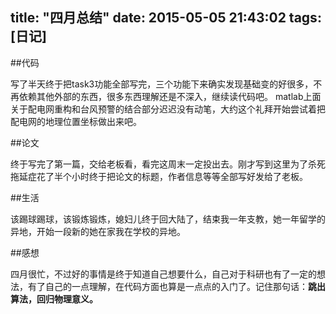 title: "四月总结"
date: 2015-05-05 21:43:02
tags: [日记]
---
##代码

写了半天终于把task3功能全部写完，三个功能下来确实发现基础变的好很多，不再依赖其他外部的东西，很多东西理解还是不深入，继续读代码吧。
matlab上面关于配电网重构和台风预警的结合部分迟迟没有动笔，大约这个礼拜开始尝试着把配电网的地理位置坐标做出来吧。

##论文

终于写完了第一篇，交给老板看，看完这周末一定投出去。刚才写到这里为了杀死拖延症花了半个小时终于把论文的标题，作者信息等等全部写好发给了老板。

##生活

该踢球踢球，该锻炼锻炼，媳妇儿终于回大陆了，结束我一年支教，她一年留学的异地，开始一段新的她在家我在学校的异地。

##感想

四月很忙，不过好的事情是终于知道自己想要什么，自己对于科研也有了一定的想法，有了自己的一点理解，在代码方面也算是一点点的入门了。记住那句话：**跳出算法，回归物理意义。**